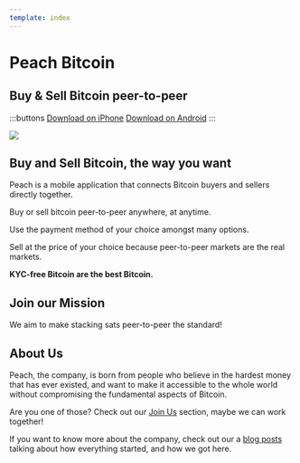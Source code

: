 ```yaml
---
template: index
---
```

<!--[teaser]-->
# Peach Bitcoin

## Buy & Sell Bitcoin <span>peer-to-peer</span>

:::buttons
[Download on iPhone]($iosUrl$)
[Download on Android]($androidUrl$)
:::

![](/img/phones.png)

<!--[top]-->
## Buy and Sell Bitcoin, the way you want

Peach is a mobile application that connects Bitcoin buyers and sellers directly together.

Buy or sell bitcoin peer-to-peer anywhere, at anytime.

Use the payment method of your choice amongst many options.

Sell at the price of your choice because peer-to-peer markets are the real markets.

**KYC-free Bitcoin are the best Bitcoin.**

<!--[mission]-->
## Join our Mission

We aim to make stacking sats peer-to-peer the standard!

<!--[about]-->
## About Us

Peach, the company, is born from people who believe in the hardest money that has ever existed, and want to make it accessible to the whole world without compromising the fundamental aspects of Bitcoin.

Are you one of those? Check out our [Join Us](/join-us/) section, maybe we can work together!

If you want to know more about the company, check out our a [blog posts](/blog/) talking about how everything started, and how we got here.
